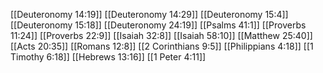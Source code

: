 [[Deuteronomy 14:19]]
[[Deuteronomy 14:29]]
[[Deuteronomy 15:4]]
[[Deuteronomy 15:18]]
[[Deuteronomy 24:19]]
[[Psalms 41:1]]
[[Proverbs 11:24]]
[[Proverbs 22:9]]
[[Isaiah 32:8]]
[[Isaiah 58:10]]
[[Matthew 25:40]]
[[Acts 20:35]]
[[Romans 12:8]]
[[2 Corinthians 9:5]]
[[Philippians 4:18]]
[[1 Timothy 6:18]]
[[Hebrews 13:16]]
[[1 Peter 4:11]]
